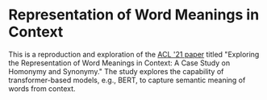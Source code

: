 # Representation of Word Meanings in Context

This is a reproduction and exploration of the [ACL '21 paper][1] titled "Exploring
the Representation of Word Meanings in Context: A Case Study on Homonymy and
Synonymy."  The study explores the capability of transformer-based models, e.g.,
BERT, to capture semantic meaning of words from context.

[1]: https://aclanthology.org/2021.acl-long.281/
